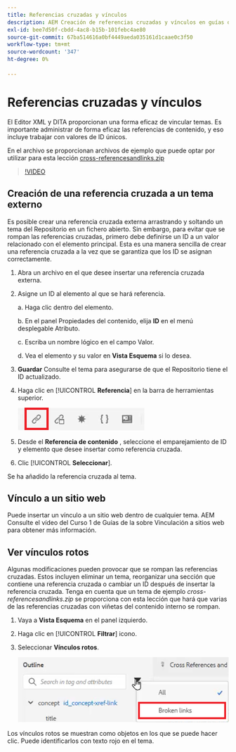 ```yaml
---
title: Referencias cruzadas y vínculos
description: AEM Creación de referencias cruzadas y vínculos en guías de
exl-id: bee7d50f-cbdd-4ac8-b15b-101febc4ae80
source-git-commit: 67ba514616a0bf4449aeda035161d1caae0c3f50
workflow-type: tm+mt
source-wordcount: '347'
ht-degree: 0%

---
```


# Referencias cruzadas y vínculos

El Editor XML y DITA proporcionan una forma eficaz de vincular temas. Es importante administrar de forma eficaz las referencias de contenido, y eso incluye trabajar con valores de ID únicos.

En el archivo se proporcionan archivos de ejemplo que puede optar por utilizar para esta lección
[cross-referencesandlinks.zip](assets/crossreferencesandlinks.zip)

>[!VIDEO](https://video.tv.adobe.com/v/342764?quality=12&learn=on)

## Creación de una referencia cruzada a un tema externo

Es posible crear una referencia cruzada externa arrastrando y soltando un tema del Repositorio en un fichero abierto. Sin embargo, para evitar que se rompan las referencias cruzadas, primero debe definirse un ID a un valor relacionado con el elemento principal. Esta es una manera sencilla de crear una referencia cruzada a la vez que se garantiza que los ID se asignan correctamente.

1. Abra un archivo en el que desee insertar una referencia cruzada externa.

1. Asigne un ID al elemento al que se hará referencia.

   a. Haga clic dentro del elemento.

   b. En el panel Propiedades del contenido, elija **ID** en el menú desplegable Atributo.

   c. Escriba un nombre lógico en el campo Valor.

   d. Vea el elemento y su valor en **Vista Esquema** si lo desea.

1. **Guardar** Consulte el tema para asegurarse de que el Repositorio tiene el ID actualizado.

1. Haga clic en [!UICONTROL **Referencia**] en la barra de herramientas superior.

   ![Barra de herramientas](images/lesson-7/references-icon.png)

1. Desde el **Referencia de contenido** , seleccione el emparejamiento de ID y elemento que desee insertar como referencia cruzada.

1. Clic [!UICONTROL **Seleccionar**].

Se ha añadido la referencia cruzada al tema.

## Vínculo a un sitio web

Puede insertar un vínculo a un sitio web dentro de cualquier tema. AEM Consulte el vídeo del Curso 1 de Guías de la sobre Vinculación a sitios web para obtener más información.


## Ver vínculos rotos

Algunas modificaciones pueden provocar que se rompan las referencias cruzadas. Estos incluyen eliminar un tema, reorganizar una sección que contiene una referencia cruzada o cambiar un ID después de insertar la referencia cruzada. Tenga en cuenta que un tema de ejemplo _cross-referencesandlinks.zip_ se proporciona con esta lección que hará que varias de las referencias cruzadas con viñetas del contenido interno se rompan.

1. Vaya a **Vista Esquema** en el panel izquierdo.

1. Haga clic en [!UICONTROL **Filtrar**] icono.

1. Seleccionar **Vínculos rotos**.

   ![Lista desplegable de filtros](images/lesson-7/broken-links.png)

Los vínculos rotos se muestran como objetos en los que se puede hacer clic. Puede identificarlos con texto rojo en el tema.
